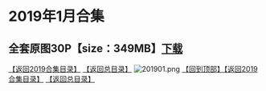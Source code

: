 # 2019年1月合集
## 全套原图30P【size：349MB】[下载](https://474b.com/file/25713053-435043260)
[【返回2019合集目录】](/2019年VIP作品合集/README.md)
[【返回总目录】](/README.md)
![201901.png](https://www.nsaimg.com/2020/04/02/5e85ad2c08f16.png)
[【回到顶部】](#readme)[【返回2019合集目录】](/2019年VIP作品合集/README.md)
[【返回总目录】](/README.md)

